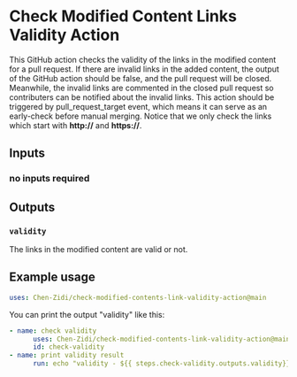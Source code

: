# Check Modified Content Links Validity Action
This GitHub action checks the validity of the links in the modified content for a pull request. If there are invalid links in the added content, the output of the GitHub action should be false, and the pull request will be closed. Meanwhile, the invalid links are commented in the closed pull request so contributers can be notified about the invalid links. This action should be triggered by pull_request_target event, which means it can serve as an early-check before manual merging. Notice that we only check the links which start with **http://** and **https://**.


## Inputs

### no inputs required

## Outputs

### `validity`

The links in the modified content are valid or not.

## Example usage

```yaml
uses: Chen-Zidi/check-modified-contents-link-validity-action@main
```
You can print the output "validity" like this:
```yaml
- name: check validity
      uses: Chen-Zidi/check-modified-contents-link-validity-action@main
      id: check-validity
- name: print validity result
      run: echo "validity - ${{ steps.check-validity.outputs.validity}}"
```
